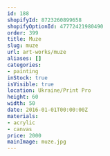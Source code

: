 ```yaml
---
id: 188
shopifyId: 8723260899658
shopifyOptionId: 47772421980490
order: 399
title: Muze
slug: muze
url: art-works/muze
aliases: []
categories:
- painting
inStock: true
isVisible: true
location: Ukraine/Print Pro
height: 60
width: 50
date: 2016-01-01T00:00:00Z
materials:
- acrylic
- canvas
price: 2000
mainImage: muze.jpg
---
```

